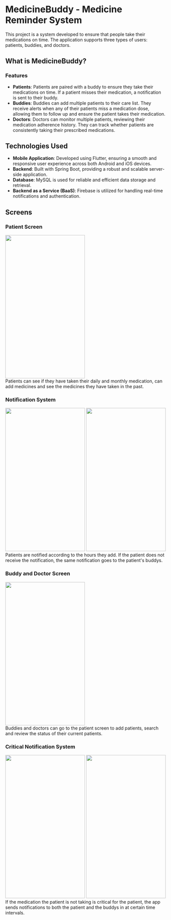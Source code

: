 # MedicineBuddy - Medicine Reminder System
This project is a system developed to ensure that people take their medications on time. The application supports three types of users: patients, buddies, and doctors.

## What is MedicineBuddy?
### Features

- **Patients**: Patients are paired with a buddy to ensure they take their medications on time. If a patient misses their medication, a notification is sent to their buddy.
- **Buddies**: Buddies can add multiple patients to their care list. They receive alerts when any of their patients miss a medication dose, allowing them to follow up and ensure the patient takes their medication.
- **Doctors**: Doctors can monitor multiple patients, reviewing their medication adherence history. They can track whether patients are consistently taking their prescribed medications.

## Technologies Used

- **Mobile Application**: Developed using Flutter, ensuring a smooth and responsive user experience across both Android and iOS devices.
- **Backend**: Built with Spring Boot, providing a robust and scalable server-side application.
- **Database**: MySQL is used for reliable and efficient data storage and retrieval.
- **Backend as a Service (BaaS)**: Firebase is utilized for handling real-time notifications and authentication.

## Screens
### Patient Screen
<img src="https://github.com/AliCanlier1/MedicineBuddy/assets/114236364/2ba49b2a-2624-482c-8821-ba22b0e98ef1" width="250" height="450"><br>
Patients can see if they have taken their daily and monthly medication, can add medicines and see the medicines they have taken in the past.

### Notification System
<img src="https://github.com/AliCanlier1/MedicineBuddy/assets/114236364/5027bc59-ad99-4568-b63c-647534f06f00" width="250" height="450">
<img src="https://github.com/AliCanlier1/MedicineBuddy/assets/114236364/7ea49d06-d196-4c24-b994-7282777cc1ad" width="250" height="450"><br>
Patients are notified according to the hours they add. If the patient does not receive the notification, the same notification goes to the patient's buddys.

### Buddy and Doctor Screen
<img src="https://github.com/AliCanlier1/MedicineBuddy/assets/114236364/a08ebe06-bda9-4a17-9e89-defba84a4cbf" width="250" height="450"><br>
Buddies and doctors can go to the patient screen to add patients, search and review the status of their current patients.

### Critical Notification System
<img src="https://github.com/AliCanlier1/MedicineBuddy/assets/114236364/fbfdfac4-3861-47a7-baab-35d9f612af57" width="250" height="450">
<img src="https://github.com/AliCanlier1/MedicineBuddy/assets/114236364/ea1fb9e5-b4c5-4f31-a0d3-2dcf7bf68ef4" width="250" height="450"><br>
If the medication the patient is not taking is critical for the patient, the app sends notifications to both the patient and the buddys in at certain time intervals.

